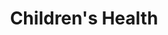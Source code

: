---
layout: content
data: health
title: Children's Health
isHome: true
link: https://figure.nz/search/?query=children%20health&ref=yfnz
---